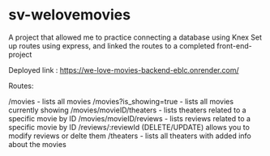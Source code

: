 # sv-welovemovies

A project that allowed me to practice connecting a database using Knex
Set up routes using express, and linked the routes to a completed front-end-project

Deployed link : https://we-love-movies-backend-eblc.onrender.com/

Routes:

/movies - lists all movies
/movies?is_showing=true - lists all movies currently showing
/movies/movieID/theaters - lists theaters related to a specific movie by ID
/movies/movieID/reviews - lists reviews related to a specific movie by ID
/reviews/:reviewId   (DELETE/UPDATE) allows you to modify reviews or delte them
/theaters - lists all theaters with added info about the movies 
